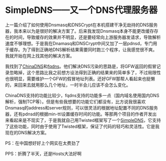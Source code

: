 SimpleDNS——又一个DNS代理服务器
===========================

上一篇介绍了如何使用Dnsmasq和DNSCrypt在本机搭建干净无劫持的DNS服务器，我本来以为是很好的解决方案了。后来我发现Dnsmasq本身不能更改缓存存在的时间，导致缓存的效果并不明显，还是要经常向上游服务器发请求，导致解析速度不够理想。于是我在Dnamasq和DNSCrypt中间又加了一层pdnsd，专门用于缓存。为了得到正确地DNS解析结果需要同时跑三个程序，让我感觉很不爽。我就开始在网上找其他的解决方案。

我找到了[ChinaDNS](https://github.com/clowwindy/ChinaDNS)和[fqdns](https://github.com/fqrouter/fqdns)。他们解决DNS污染的思路是，将GFW返回的假冒记录忽略掉，这个思路比我之前想方设法得到正确的结果来的简单多了，不过局限性也很明显，需要维护一个GFW的假冒地址列表。还好GFW那帮人看起来也挺懒的，来回来去就用那么几个地址，一时半会儿应该不会怎么变化。

ChinaDNS支持的功能比较少，fqdns支持的功能多一点（国内域名使用国内DNS解析，强制TCP等）。但是有些我想要的功能它们都没有，比方说我很喜欢Dnsmasq的address和server规则，可以很灵活的根据地址配置不同的DNS服务器，还有pdnsd的根据min-ttl设置缓存时间的功能。等那两个项目的作者开发出来看起来是不现实了，于是我就自己用Twisted框架写了一个[SimpleDNS](https://github.com/skyline75489/SimpleDNS)，它支持了这些功能，同时由于使用了Twisted框架，保证了代码的轻巧和灵活性。它是我现在的DNS解决方案。


PS：在中国想好好上个网实在太费劲了

PPS：折腾了半天，还是Hosts大法好啊
